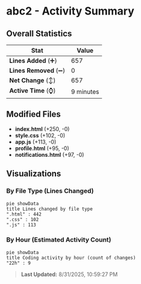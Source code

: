 # abc2 - Activity Summary 

## Overall Statistics

| Stat                   | Value                                                             |
| ---------------------- | ----------------------------------------------------------------- |
| **Lines Added** (➕)   | 657                                          |
| **Lines Removed** (➖) | 0                                        |
| **Net Change** (↕)    | 657                |
| **Active Time** (⌚)   | 9 minutes |


## Modified Files
- **index.html** (+250, -0)
- **style.css** (+102, -0)
- **app.js** (+113, -0)
- **profile.html** (+95, -0)
- **notifications.html** (+97, -0)

## Visualizations

### By File Type (Lines Changed)

```mermaid
pie showData
title Lines changed by file type
".html" : 442
".css" : 102
".js" : 113
```

### By Hour (Estimated Activity Count)

```mermaid
pie showData
title Coding activity by hour (count of changes)
"22h" : 9
```


> **Last Updated:** 8/31/2025, 10:59:27 PM